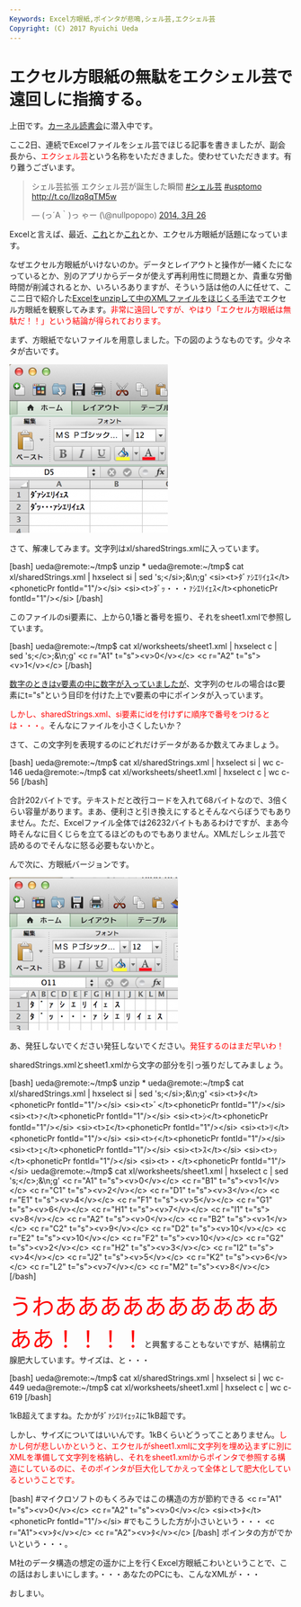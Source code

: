 ```yaml
---
Keywords: Excel方眼紙,ポインタが悲鳴,シェル芸,エクシェル芸
Copyright: (C) 2017 Ryuichi Ueda
---
```


# エクセル方眼紙の無駄をエクシェル芸で遠回しに指摘する。
上田です。<a href="http://kernel.doorkeeper.jp/events/9547" target="_blank">カーネル読書会</a>に潜入中です。

ここ2日、連続でExcelファイルをシェル芸でほじる記事を書きましたが、副会長から、<span style="color:red">エクシェル芸</span>という名称をいただきました。使わせていただきます。有り難うございます。

<blockquote class="twitter-tweet" lang="ja"><p>シェル芸拡張 エクシェル芸が誕生した瞬間 <a href="https://twitter.com/search?q=%23%E3%82%B7%E3%82%A7%E3%83%AB%E8%8A%B8&amp;src=hash">#シェル芸</a> <a href="https://twitter.com/search?q=%23usptomo&amp;src=hash">#usptomo</a> <a href="http://t.co/llzq8qTM5w">http://t.co/llzq8qTM5w</a></p>&mdash; (っ´A｀)っ ゃー (\@nullpopopo) <a href="https://twitter.com/nullpopopo/statuses/448832135101968384">2014, 3月 26</a></blockquote>
<script async src="//platform.twitter.com/widgets.js" charset="utf-8"></script>


Excelと言えば、最近、<a href="http://itpro.nikkeibp.co.jp/article/Watcher/20140321/545102/" target="_blank">これ</a>とか<a href="http://wol.nikkeibp.co.jp/article/column/20130523/153361/" target="_blank">これ</a>とか、エクセル方眼紙が話題になっています。

<!--more-->

なぜエクセル方眼紙がいけないのか。データとレイアウトと操作が一緒くたになっているとか、別のアプリからデータが使えず再利用性に問題とか、貴重な労働時間が削減されるとか、いろいろありますが、そういう話は他の人に任せて、ここ二日で紹介した<a href="http://blog.ueda.asia/?p=2398" title="Excelファイルをシェル芸でほじくる。ただしエクセル方眼紙は後日ということで。" target="_blank">Excelをunzipして中のXMLファイルをほじくる手法</a>でエクセル方眼紙を観察してみます。<span style="color:red">非常に遠回しですが、やはり「エクセル方眼紙は無駄だ！！」という結論が得られております。</span>

まず、方眼紙でないファイルを用意しました。下の図のようなものです。少々ネタが古いです。

<a href="スクリーンショット-2014-03-28-19.29.45.png"><img src="スクリーンショット-2014-03-28-19.29.45-282x300.png" alt="スクリーンショット 2014-03-28 19.29.45" width="282" height="300" class="aligncenter size-medium wp-image-2455" /></a>

さて、解凍してみます。文字列はxl/sharedStrings.xmlに入っています。

[bash]
ueda\@remote:~/tmp$ unzip *
ueda\@remote:~/tmp$ cat xl/sharedStrings.xml | hxselect si | sed 's;&lt;/si&gt;;&amp;\\n;g'
&lt;si&gt;&lt;t&gt;ﾀﾞｧｼｴﾘｲｪｽ&lt;/t&gt;&lt;phoneticPr fontId=&quot;1&quot;/&gt;&lt;/si&gt;
&lt;si&gt;&lt;t&gt;ﾀﾞｯ・・・ｧｼｴﾘｲｪｽ&lt;/t&gt;&lt;phoneticPr fontId=&quot;1&quot;/&gt;&lt;/si&gt;
[/bash]

このファイルのsi要素に、上から0,1番と番号を振り、それをsheet1.xmlで参照しています。

[bash]
ueda\@remote:~/tmp$ cat xl/worksheets/sheet1.xml | hxselect c | sed 's;&lt;/c&gt;;&amp;\\n;g'
&lt;c r=&quot;A1&quot; t=&quot;s&quot;&gt;&lt;v&gt;0&lt;/v&gt;&lt;/c&gt;
&lt;c r=&quot;A2&quot; t=&quot;s&quot;&gt;&lt;v&gt;1&lt;/v&gt;&lt;/c&gt;
[/bash]

<a href="http://blog.ueda.asia/?p=2398" title="Excelファイルをシェル芸でほじくる。ただしエクセル方眼紙は後日ということで。" target="_blank">数字のときはv要素の中に数字が入っていましたが</a>、文字列のセルの場合はc要素にt="s"という目印を付けた上でv要素の中にポインタが入っています。

<span style="color:red">しかし、sharedStrings.xml、si要素にidを付けずに順序で番号をつけるとは・・・。</span>そんなにファイルを小さくしたいか？

さて、この文字列を表現するのにどれだけデータがあるか数えてみましょう。

[bash]
ueda\@remote:~/tmp$ cat xl/sharedStrings.xml | hxselect si | wc 
c-146
ueda\@remote:~/tmp$ cat xl/worksheets/sheet1.xml | hxselect c | wc 
c-56
[/bash]

合計202バイトです。テキストだと改行コードを入れて68バイトなので、3倍くらい容量があります。まあ、便利さと引き換えにするとそんなべらぼうでもありません。ただ、Excelファイル全体では26232バイトもあるわけですが、まあ今時そんなに目くじらを立てるほどのものでもありません。XMLだしシェル芸で読めるのでそんなに怒る必要もないかと。


んで次に、方眼紙バージョンです。

<a href="スクリーンショット-2014-03-28-19.23.56.png"><img src="スクリーンショット-2014-03-28-19.23.56-300x272.png" alt="スクリーンショット 2014-03-28 19.23.56" width="300" height="272" class="aligncenter size-medium wp-image-2452" /></a>

あ、発狂しないでください発狂しないでください。<span style="color:red">発狂するのはまだ早いわ！</span>

sharedStrings.xmlとsheet1.xmlから文字の部分を引っ張りだしてみましょう。

[bash]
ueda\@remote:~/tmp$ unzip *
ueda\@remote:~/tmp$ cat xl/sharedStrings.xml | hxselect si | sed 's;&lt;/si&gt;;&amp;\\n;g'
&lt;si&gt;&lt;t&gt;ﾀ&lt;/t&gt;&lt;phoneticPr fontId=&quot;1&quot;/&gt;&lt;/si&gt;
&lt;si&gt;&lt;t&gt;ﾞ&lt;/t&gt;&lt;phoneticPr fontId=&quot;1&quot;/&gt;&lt;/si&gt;
&lt;si&gt;&lt;t&gt;ｧ&lt;/t&gt;&lt;phoneticPr fontId=&quot;1&quot;/&gt;&lt;/si&gt;
&lt;si&gt;&lt;t&gt;ｼ&lt;/t&gt;&lt;phoneticPr fontId=&quot;1&quot;/&gt;&lt;/si&gt;
&lt;si&gt;&lt;t&gt;ｴ&lt;/t&gt;&lt;phoneticPr fontId=&quot;1&quot;/&gt;&lt;/si&gt;
&lt;si&gt;&lt;t&gt;ﾘ&lt;/t&gt;&lt;phoneticPr fontId=&quot;1&quot;/&gt;&lt;/si&gt;
&lt;si&gt;&lt;t&gt;ｲ&lt;/t&gt;&lt;phoneticPr fontId=&quot;1&quot;/&gt;&lt;/si&gt;
&lt;si&gt;&lt;t&gt;ｪ&lt;/t&gt;&lt;phoneticPr fontId=&quot;1&quot;/&gt;&lt;/si&gt;
&lt;si&gt;&lt;t&gt;ｽ&lt;/t&gt;&lt;/si&gt;
&lt;si&gt;&lt;t&gt;ｯ&lt;/t&gt;&lt;phoneticPr fontId=&quot;1&quot;/&gt;&lt;/si&gt;
&lt;si&gt;&lt;t&gt;・&lt;/t&gt;&lt;phoneticPr fontId=&quot;1&quot;/&gt;&lt;/si&gt;
ueda\@remote:~/tmp$ cat xl/worksheets/sheet1.xml | hxselect c | sed 's;&lt;/c&gt;;&amp;\\n;g'
&lt;c r=&quot;A1&quot; t=&quot;s&quot;&gt;&lt;v&gt;0&lt;/v&gt;&lt;/c&gt;
&lt;c r=&quot;B1&quot; t=&quot;s&quot;&gt;&lt;v&gt;1&lt;/v&gt;&lt;/c&gt;
&lt;c r=&quot;C1&quot; t=&quot;s&quot;&gt;&lt;v&gt;2&lt;/v&gt;&lt;/c&gt;
&lt;c r=&quot;D1&quot; t=&quot;s&quot;&gt;&lt;v&gt;3&lt;/v&gt;&lt;/c&gt;
&lt;c r=&quot;E1&quot; t=&quot;s&quot;&gt;&lt;v&gt;4&lt;/v&gt;&lt;/c&gt;
&lt;c r=&quot;F1&quot; t=&quot;s&quot;&gt;&lt;v&gt;5&lt;/v&gt;&lt;/c&gt;
&lt;c r=&quot;G1&quot; t=&quot;s&quot;&gt;&lt;v&gt;6&lt;/v&gt;&lt;/c&gt;
&lt;c r=&quot;H1&quot; t=&quot;s&quot;&gt;&lt;v&gt;7&lt;/v&gt;&lt;/c&gt;
&lt;c r=&quot;I1&quot; t=&quot;s&quot;&gt;&lt;v&gt;8&lt;/v&gt;&lt;/c&gt;
&lt;c r=&quot;A2&quot; t=&quot;s&quot;&gt;&lt;v&gt;0&lt;/v&gt;&lt;/c&gt;
&lt;c r=&quot;B2&quot; t=&quot;s&quot;&gt;&lt;v&gt;1&lt;/v&gt;&lt;/c&gt;
&lt;c r=&quot;C2&quot; t=&quot;s&quot;&gt;&lt;v&gt;9&lt;/v&gt;&lt;/c&gt;
&lt;c r=&quot;D2&quot; t=&quot;s&quot;&gt;&lt;v&gt;10&lt;/v&gt;&lt;/c&gt;
&lt;c r=&quot;E2&quot; t=&quot;s&quot;&gt;&lt;v&gt;10&lt;/v&gt;&lt;/c&gt;
&lt;c r=&quot;F2&quot; t=&quot;s&quot;&gt;&lt;v&gt;10&lt;/v&gt;&lt;/c&gt;
&lt;c r=&quot;G2&quot; t=&quot;s&quot;&gt;&lt;v&gt;2&lt;/v&gt;&lt;/c&gt;
&lt;c r=&quot;H2&quot; t=&quot;s&quot;&gt;&lt;v&gt;3&lt;/v&gt;&lt;/c&gt;
&lt;c r=&quot;I2&quot; t=&quot;s&quot;&gt;&lt;v&gt;4&lt;/v&gt;&lt;/c&gt;
&lt;c r=&quot;J2&quot; t=&quot;s&quot;&gt;&lt;v&gt;5&lt;/v&gt;&lt;/c&gt;
&lt;c r=&quot;K2&quot; t=&quot;s&quot;&gt;&lt;v&gt;6&lt;/v&gt;&lt;/c&gt;
&lt;c r=&quot;L2&quot; t=&quot;s&quot;&gt;&lt;v&gt;7&lt;/v&gt;&lt;/c&gt;
&lt;c r=&quot;M2&quot; t=&quot;s&quot;&gt;&lt;v&gt;8&lt;/v&gt;&lt;/c&gt;
[/bash]

<span style="color:red;font-size:40px">うわああああああああああああ！！！！</span>と興奮することもないですが、結構前立腺肥大しています。サイズは、と・・・

[bash]
ueda\@remote:~/tmp$ cat xl/sharedStrings.xml | hxselect si | wc 
c-449
ueda\@remote:~/tmp$ cat xl/worksheets/sheet1.xml | hxselect c | wc 
c-619
[/bash]

1kB超えてますね。たかがﾀﾞｧｼｴﾘｲｪｯｽに1kB超です。

しかし、サイズについてはいいんです。1kBくらいどうってことありません。<span style="color:red">しかし何が悲しいかというと、エクセルがsheet1.xmlに文字列を埋め込まずに別にXMLを準備して文字列を格納し、それをsheet1.xmlからポインタで参照する構造にしているのに、そのポインタが巨大化してかえって全体として肥大化しているということです。</span>

[bash]
#マイクロソフトのもくろみではこの構造の方が節約できる
&lt;c r=&quot;A1&quot; t=&quot;s&quot;&gt;&lt;v&gt;0&lt;/v&gt;&lt;/c&gt;
&lt;c r=&quot;A2&quot; t=&quot;s&quot;&gt;&lt;v&gt;0&lt;/v&gt;&lt;/c&gt;
&lt;si&gt;&lt;t&gt;ﾀ&lt;/t&gt;&lt;phoneticPr fontId=&quot;1&quot;/&gt;&lt;/si&gt;
#でもこうした方が小さいという・・・
&lt;c r=&quot;A1&quot;&gt;&lt;v&gt;ﾀ&lt;/v&gt;&lt;/c&gt;
&lt;c r=&quot;A2&quot;&gt;&lt;v&gt;ﾀ&lt;/v&gt;&lt;/c&gt;
[/bash]
ポインタの方がでかいという・・・。

M社のデータ構造の想定の遥かに上を行くExcel方眼紙こわいということで、この話はおしまいにします。・・・あなたのPCにも、こんなXMLが・・・


おしまい。
<!--:-->
